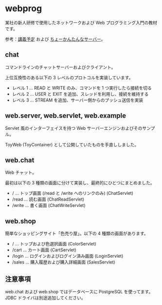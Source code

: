 # webprog

某社の新人研修で使用したネットワークおよび Web プログラミング入門の教材です。

参考：[講義予定](https://gist.github.com/hoshi-takanori/8a6aabb8108e702cf668) および
[ちょーかんたんなサーバー](https://gist.github.com/hoshi-takanori/33b3a060e7502f7be836)。

## chat

コマンドラインのチャットサーバーおよびクライアント。

上位互換性のある以下の 3 レベルのプロトコルを実装しています。

* レベル 1 ... READ と WRITE のみ、コマンドを 1 つ実行したら接続を切る
* レベル 2 ... USER と EXIT を追加、スレッドを利用し、接続を維持する
* レベル 3 ... STREAM を追加、サーバー側からのプッシュ送信を実装

## web.server, web.servlet, web.example

Servlet 風のインターフェイスを持つ Web サーバーエンジンおよびそのサンプル。

ToyWeb (ToyContainer) として公開していたものを手直ししました。

## web.chat

Web チャット。

最初は以下の 3 種類の画面に分けて実装し、最終的にひとつにまとめました。

* / ... トップ画面 (/read と /write へのリンクのみ) (ChatServlet)
* /read ... 読む画面 (ChatReadServlet)
* /write ... 書く画面 (ChatWriteServlet)

## web.shop

簡単なショッピングサイト「色売り屋」。以下の 4 種類の画面があります。

* / ... トップおよび色選択画面 (ColorServlet)
* /cart ... カート画面 (CartServlet)
* /login ... ログインおよびログイン済み画面 (LoginServlet)
* /sales ... 購入履歴および購入詳細画面 (SalesServlet)

## 注意事項

web.chat および web.shop ではデータベースに PostgreSQL を使ってます。  
JDBC ドライバは別途追加してください。
